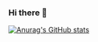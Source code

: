 ### Hi there 👋
[![Anurag's GitHub stats](https://github-readme-stats.vercel.app/api?username=franky-lim24)](https://github.com/franky-lim24/github-readme-stats)

<!--
**Franky-Lim24/Franky-Lim24** is a ✨ _special_ ✨ repository because its `README.md` (this file) appears on your GitHub profile.

Here are some ideas to get you started:

- 🔭 I’m currently working on ...
- 🌱 I’m currently learning ...
- 👯 I’m looking to collaborate on ...
- 🤔 I’m looking for help with ...
- 💬 Ask me about ...
- 📫 How to reach me: ...
- 😄 Pronouns: ...
- ⚡ Fun fact: ...
-->
